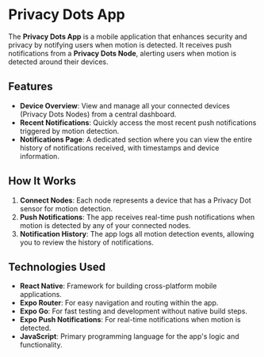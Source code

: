 # Privacy Dots App

The **Privacy Dots App** is a mobile application that enhances security and privacy by notifying users when motion is detected. It receives push notifications from a **Privacy Dots Node**, alerting users when motion is detected around their devices.

## Features

- **Device Overview**: View and manage all your connected devices (Privacy Dots Nodes) from a central dashboard.
- **Recent Notifications**: Quickly access the most recent push notifications triggered by motion detection.
- **Notifications Page**: A dedicated section where you can view the entire history of notifications received, with timestamps and device information.

## How It Works

1. **Connect Nodes**: Each node represents a device that has a Privacy Dot sensor for motion detection.
2. **Push Notifications**: The app receives real-time push notifications when motion is detected by any of your connected nodes.
3. **Notification History**: The app logs all motion detection events, allowing you to review the history of notifications.

## Technologies Used

- **React Native**: Framework for building cross-platform mobile applications.
- **Expo Router**: For easy navigation and routing within the app.
- **Expo Go**: For fast testing and development without native build steps.
- **Expo Push Notifications**: For real-time notifications when motion is detected.
- **JavaScript**: Primary programming language for the app's logic and functionality.
